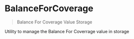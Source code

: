 # BalanceForCoverage



> Balance For Coverage Value Storage

Utility to manage the Balance For Coverrage value in storage





